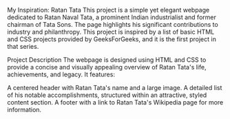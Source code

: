 My Inspiration: Ratan Tata
This project is a simple yet elegant webpage dedicated to Ratan Naval Tata, a prominent Indian industrialist and former chairman of Tata Sons. The page highlights his significant contributions to industry and philanthropy. This project is inspired by a list of basic HTML and CSS projects provided by GeeksForGeeks, and it is the first project in that series.

Project Description
The webpage is designed using HTML and CSS to provide a concise and visually appealing overview of Ratan Tata's life, achievements, and legacy. It features:

A centered header with Ratan Tata's name and a large image.
A detailed list of his notable accomplishments, structured within an attractive, styled content section.
A footer with a link to Ratan Tata's Wikipedia page for more information.
